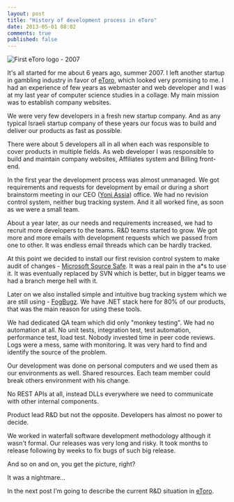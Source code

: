 ```yaml
---
layout: post
title: "History of development process in eToro"
date: 2013-05-01 08:02
comments: true
published: false
---
```

![First eToro logo - 2007](/images/etoro_logo.jpg)

It's all started for me about 6 years ago, summer 2007. I left another startup in gambling industry in favor of [eToro], which looked very promising to me. I had an experience of few years as webmaster and web developer and I was at my last year of computer science studies in a collage. My main mission was to establish company websites.

We were very few developers in a fresh new startup company. And as any typical Israeli startup company of these years our focus was to build and deliver our products as fast as possible.

There were about 5 developers all in all when each was responsible to cover products in multiple fields. As web developer I was responsible
to build and maintain company websites, Affiliates system and Billing front-end.

In the first year the development process was almost unmanaged. We got requirements and requests for development by email or during a short brainstorm meeting in our CEO ([Yoni Assia](http://yoniassia.com)) office. We had no revision control system, neither bug tracking system. And it all worked fine, as soon as we were a small team.

About a year later, as our needs and requirements increased, we had to recruit more developers to the teams. R&D teams started to grow. We got more and more emails with development requests which we passed from one to other. It was endless email threads which can be hardly tracked.

At this point we decided to install our first revision control system to make audit of changes - [Microsoft Source Safe](http://en.wikipedia.org/wiki/Microsoft_Visual_SourceSafe). It was a real pain in the a*s to use it. It was eventually replaced by SVN which is better, but in bigger teams we had a branch merge hell with it.

Later on we also installed simple and intuitive bug tracking system which we are still using - [FogBugz](http://www.fogcreek.com/fogbugz/). We have .NET stack here for 80% of our products, that was the main reason for using these tools.

We had dedicated QA team which did only "monkey testing". We had no automation at all. No unit tests, integration test, test automation, performance test, load test. Nobody invested time in peer code reviews. Logs were a mess, same with monitoring. It was very hard to find and identify the source of the problem.

Our development was done on personal computers and we used them as our environments as well. Shared resources. Each team member could break others environment with his change.

No REST APIs at all, instead DLLs everywhere we need to communicate with other internal components.

Product lead R&D but not the opposite. Developers has almost no power to decide.

We worked in waterfall software development methodology although it wasn't formal. Our releases was very long and risky. It took months to release following by weeks to fix bugs of such big release.

And so on and on, you get the picture, right?

It was a nightmare...

In the next post I’m going to describe the current R&D situation in [eToro].

[eToro]: http://www.etoro.com